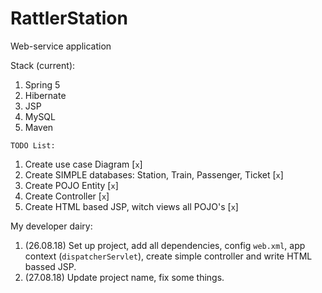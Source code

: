 # RattlerStation
Web-service application

Stack (current): 
  1. Spring 5
  2. Hibernate
  3. JSP
  4. MySQL
  5. Maven
  

`TODO List:`

1. Create use case Diagram [`x`]
2. Create SIMPLE databases: Station, Train, Passenger, Ticket [`x`]
3. Create POJO Entity [`x`]
4. Create Controller [`x`]
5. Create HTML based JSP, witch views all POJO's [`x`]

My developer dairy:

1. (26.08.18) Set up project, add all dependencies, config `web.xml`, app context (`dispatcherServlet`), create simple controller and write HTML bassed JSP.
2. (27.08.18) Update project name, fix some things.   
